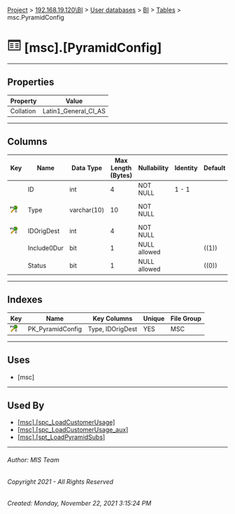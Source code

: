 #### 

[Project](../../../../index.md) > [192.168.19.120\\BI](../../../index.md) > [User databases](../../index.md) > [BI](../index.md) > [Tables](Tables.md) > msc.PyramidConfig

# ![Tables](../../../../Images/Table32.png) [msc].[PyramidConfig]

---

## <a name="#properties"></a>Properties

| Property | Value |
|---|---|
| Collation | Latin1_General_CI_AS |


---

## <a name="#columns"></a>Columns

| Key | Name | Data Type | Max Length (Bytes) | Nullability | Identity | Default | Description |
|---|---|---|---|---|---|---|---|
|  | ID | int | 4 | NOT NULL | 1 - 1 |  |  |
| [![Cluster Primary Key PK_PyramidConfig: Type\IDOrigDest](../../../../Images/pkcluster.png)](#indexes) | Type | varchar(10) | 10 | NOT NULL |  |  | _Type of the CDR (see [fwk.CallType](CallType.md))_ |
| [![Cluster Primary Key PK_PyramidConfig: Type\IDOrigDest](../../../../Images/pkcluster.png)](#indexes) | IDOrigDest | int | 4 | NOT NULL |  |  |  |
|  | Include0Dur | bit | 1 | NULL allowed |  | ((1)) |  |
|  | Status | bit | 1 | NULL allowed |  | ((0)) |  |


---

## <a name="#indexes"></a>Indexes

| Key | Name | Key Columns | Unique | File Group |
|---|---|---|---|---|
| [![Cluster Primary Key PK_PyramidConfig: Type\IDOrigDest](../../../../Images/pkcluster.png)](#indexes) | PK_PyramidConfig | Type, IDOrigDest | YES | MSC |


---

## <a name="#uses"></a>Uses

* [msc]


---

## <a name="#usedby"></a>Used By

* [[msc].[spc_LoadCustomerUsage]](../Programmability/Stored_Procedures/spc_LoadCustomerUsage_000g.md)
* [[msc].[spc_LoadCustomerUsage_aux]](../Programmability/Stored_Procedures/spc_LoadCustomerUsage_aux.md)
* [[msc].[spt_LoadPyramidSubs]](../Programmability/Stored_Procedures/spt_LoadPyramidSubs.md)


---

###### Author:  MIS Team

###### Copyright 2021 - All Rights Reserved

###### Created: Monday, November 22, 2021 3:15:24 PM

